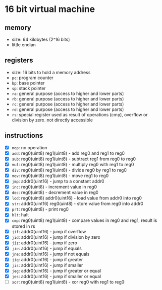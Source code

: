 # 16 bit virtual machine
## memory
 - size: 64 kilobytes (2^16 bits)
 - little endian

## registers
 - size: 16 bits to hold a memory address
 - `pc`: program counter
 - `bp`: base pointer
 - `sp`: stack pointer
 - `ra`: general purpose (access to higher and lower parts)
 - `rb`: general purpose (access to higher and lower parts)
 - `rc`: general purpose (access to higher and lower parts)
 - `rd`: general purpose (access to higher and lower parts)
 - `rs`: special register used as result of operations (cmp), overflow or division by zero. not directly accessible

## instructions
 - [x] `nop`: no operation
 - [x] `add`: reg0(uint8) reg1(uint8) - add reg0 and reg1 to reg0
 - [x] `sub`: reg0(uint8) reg1(uint8) - subtract reg1 from reg0 to reg0
 - [x] `mul`: reg0(uint8) reg1(uint8) - multiply reg0 with reg1 to reg0
 - [x] `div`: reg0(uint8) reg1(uint8) - divide reg0 by reg1 to reg0
 - [x] `mov`: reg0(uint8) reg1(uint8) - move reg1 to reg0
 - [x] `jmp`: addr0(uint16) - jump to a constant addr0
 - [x] `inc`: reg0(uint8) - increment value in reg0
 - [x] `dec`: reg0(uint8) - decrement value in reg0
 - [x] `lod`: reg0(uint8) addr0(uint16) - load value from addr0 into reg0
 - [x] `str`: addr0(uint16) reg0(uint8) - store value from reg0 into addr0
 - [x] `prt`: reg0(uint8) - print reg0
 - [x] `hlt`: halt
 - [x] `cmp`: reg0(uint8) reg1(uint8) - compare values in reg0 and reg1, result is stored in rs
 - [x] `jif`: addr0(uint16) - jump if overflow
 - [x] `jid`: addr0(uint16) - jump if division by zero
 - [x] `jiz`: addr0(uint16) - jump if zero
 - [x] `jie`: addr0(uint16) - jump if equals
 - [x] `jne`: addr0(uint16) - jump if not equals
 - [x] `jig`: addr0(uint16) - jump if greater
 - [x] `jis`: addr0(uint16) - jump if smaller
 - [x] `jeg`: addr0(uint16) - jump if greater or equal
 - [x] `jes`: addr0(uint16) - jump if smaller or equal
 - [ ] `xor`: reg0(uint8) reg1(uint8) - xor reg0 with reg1 to reg0
